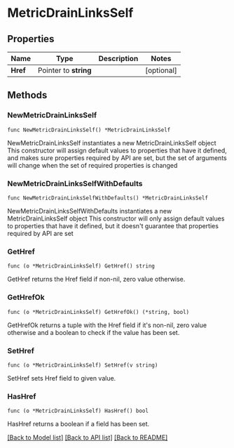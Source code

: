 # MetricDrainLinksSelf

## Properties

Name | Type | Description | Notes
------------ | ------------- | ------------- | -------------
**Href** | Pointer to **string** |  | [optional] 

## Methods

### NewMetricDrainLinksSelf

`func NewMetricDrainLinksSelf() *MetricDrainLinksSelf`

NewMetricDrainLinksSelf instantiates a new MetricDrainLinksSelf object
This constructor will assign default values to properties that have it defined,
and makes sure properties required by API are set, but the set of arguments
will change when the set of required properties is changed

### NewMetricDrainLinksSelfWithDefaults

`func NewMetricDrainLinksSelfWithDefaults() *MetricDrainLinksSelf`

NewMetricDrainLinksSelfWithDefaults instantiates a new MetricDrainLinksSelf object
This constructor will only assign default values to properties that have it defined,
but it doesn't guarantee that properties required by API are set

### GetHref

`func (o *MetricDrainLinksSelf) GetHref() string`

GetHref returns the Href field if non-nil, zero value otherwise.

### GetHrefOk

`func (o *MetricDrainLinksSelf) GetHrefOk() (*string, bool)`

GetHrefOk returns a tuple with the Href field if it's non-nil, zero value otherwise
and a boolean to check if the value has been set.

### SetHref

`func (o *MetricDrainLinksSelf) SetHref(v string)`

SetHref sets Href field to given value.

### HasHref

`func (o *MetricDrainLinksSelf) HasHref() bool`

HasHref returns a boolean if a field has been set.


[[Back to Model list]](../README.md#documentation-for-models) [[Back to API list]](../README.md#documentation-for-api-endpoints) [[Back to README]](../README.md)



